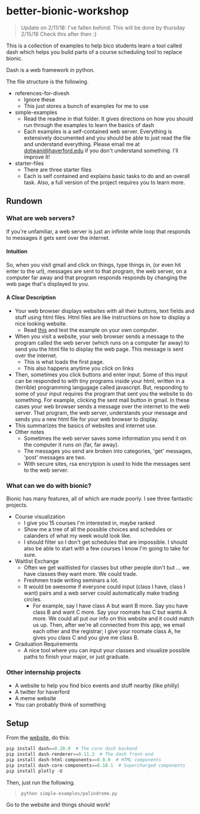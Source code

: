 # better-bionic-workshop

> Update on 2/11/18: I've fallen behind. This will be done by thursday 2/15/18
> Check this after then :}

This is a collection of examples to help bico students 
learn a tool called dash which helps you
build parts of a course scheduling tool to replace bionic.

Dash is a web framework in python.

The file structure is the following.

* references-for-divesh
  * Ignore these
  * This just stores a bunch of examples for me to use
* simple-examples
  * Read the readme in that folder. It gives directions on
    how you should run through the examples to learn the basics of 
    dash
  * Each examples is a self-contained web server.
    Everything is extensively documented and you should be able
    to just read the file and understand everything.
    Please email me at dotwani@haverford.edu if you don't 
    understand something. I'll improve it!
* starter-files
  * There are three starter files
  * Each is self contained and explains basic tasks to do
    and an overall task. Also, a full version of the project 
    requires you to learn more.



## Rundown

### What are web servers?

If you're unfamiliar, a web server is just an infinite while loop
that responds to messages it gets sent over the internet.

#### Intuition

So, when you visit gmail and click on things,
type things in, (or even hit enter to the url),
messages are sent to that program, the web server, on a computer 
far away and that program responds responds by changing the web page
that's displayed to you.


#### A Clear Description

* Your web browser displays websites with all their buttons, text fields and 
  stuff using html files. Html files are like instructions on how to 
  display a nice looking website.
  * Read [this](http://www.simplehtmlguide.com/whatishtml.php) and 
    test the example on your own computer.
* When you visit a website, your web browser sends a message to the program 
  called the web server (which runs on a computer far away) to 
  send you the html file to display the web page. This message
  is sent over the internet.
  * This is what loads the first page.
  * This also happens anytime you click on links
* Then, sometimes you click buttons and enter input.
  Some of this input can be responded to with tiny programs 
  inside your html, written in a (terrible) programming langugage
  called javascript.
  But, responding to some of your input requires the program that sent 
  you the website to do something. For example, clicking the sent mail button
  in gmail. In these cases your web browser sends a  message over the internet
  to the web server.
  That program, the web server, understands your message and sends you a new 
  html file for your web browser to display.
* This summarizes the basics of websites and internet use.
* Other notes
  * Sometimes the web server saves some information you send it
    on the computer it runs on (far, far away).
  * The messages you send are broken into categories, 
    'get' messages, 'post' messages are two.
  * With secure sites, rsa encrytpion is used to 
    hide the messages sent to the web server.
  



### What can we do with bionic?

Bionic has many features, all of which are made poorly.
I see three fantastic projects.

* Course visualization
  * I give you 15 courses I'm interested in, maybe ranked
  * Show me a tree of all the possible choices and schedules 
    or calanders of what my week would look like.
  * I should filter so I don't get schedules that 
    are impossible. I should also be able to start with a few 
    courses I know I'm going to take for sure.
* Waitlist Exchange
  * Often we get waitlisted for classes but other people don't
    but ... we have classes they want more. We could trade.
  * Freshmen trade writing seminars a lot.
  * It would be awesome if everyone could input 
    (class I have, class I want) pairs and a web server could
    automatically make trading circles. 
    * For example, say I have class A but want B more. 
      Say you have class B and want C more.
      Say your roomate has C but wants A more.
      We could all put our info on this website and it could match us up.
      Then, after we're all connected from this app, we email each other 
      and the registrar;
      I give your roomate class A, he gives you class C and you give me class B.
* Graduation Requirements
  * A nice tool where you can input your classes and 
    visualize possible paths to finish your major, or just graduate.
      


### Other internship projects


* A website to help you find bico events and stuff nearby (like philly)
* A twitter for haverford
* A meme website
* You can probably think of something



## Setup

From the [website](https://plot.ly/dash/installation), 
do this:

```python
pip install dash==0.20.0  # The core dash backend
pip install dash-renderer==0.11.3  # The dash front-end
pip install dash-html-components==0.8.0  # HTML components
pip install dash-core-components==0.18.1  # Supercharged components
pip install plotly -U
```

Then, just run the following.

> `python simple-examples/palindrome.py`


Go to the website and things should work!



















